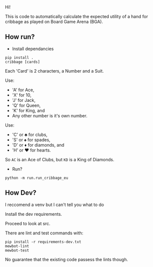 Hi!

This is code to automatically calculate the expected utility of a hand for cribbage as played on Board Game Arena (BGA).

How run?
--------

- Install dependancies

```shell
pip install . 
cribbage [cards]
```

Each 'Card' is 2 characters, a Number and a Suit.

Use:
* 'A' for Ace,
* 'X' for 10,
* 'J' for Jack,
* 'Q' for Queen,
* 'K' for King, and
* Any other number is it's own number.

Use:
* 'C' or ♣ for clubs,
* 'S' or ♠ for spades,
* 'D' or ♦ for diamonds, and
* 'H' or ♥ for hearts.

So `AC` is an Ace of Clubs, but `KD` is a King of Diamonds.

- Run?

```shell
python -m run.run_cribbage_eu
```

How Dev?
--------

I reccomend a venv but I can't tell you what to do

Install the dev requirements.

Proceed to look at src.

There are lint and test commands with:
```shell
pip install -r requirements-dev.txt
mewbot-lint
mewbot-test
```

No guarantee that the existing code passess the lints though.